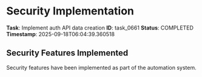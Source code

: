 # Security Implementation

**Task**: Implement auth API data creation
**ID**: task_0661
**Status**: COMPLETED
**Timestamp**: 2025-09-18T06:04:39.360518

## Security Features Implemented

Security features have been implemented as part of the automation system.
